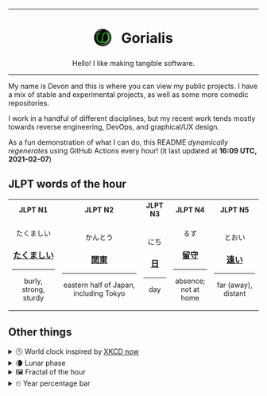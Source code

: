 ***

<h1 align="center">
<sub>
    <img src="readme/resources/avatar.png" height="36">
</sub>
&nbsp;
Gorialis
</h1>
<p align="center">
Hello! I like making tangible software.
</p>

***

My name is Devon and this is where you can view my public projects. I have a mix of stable and experimental projects, as well as some more comedic repositories.

I work in a handful of different disciplines, but my recent work tends mostly towards reverse engineering, DevOps, and graphical/UX design.

As a fun demonstration of what I can do, this README *dynamically regenerates* using GitHub Actions every hour! (it last updated at **16:09 UTC, 2021-02-07**)

<h2>JLPT words of the hour</h2>
<table>
    <tr>
        <th>JLPT N1</th>
        <th>JLPT N2</th>
        <th>JLPT N3</th>
        <th>JLPT N4</th>
        <th>JLPT N5</th>
    </tr>
    <tr>
        <td>
            <p align="center">たくましい</p>
            <h3 align="center"><b><a href="https://jisho.org/search/%E3%81%9F%E3%81%8F%E3%81%BE%E3%81%97%E3%81%84">たくましい</a></b></h3>
            <hr>
            <p align="center">burly,<wbr> strong,<wbr> sturdy</p>
        </td>
        <td>
            <p align="center">かんとう</p>
            <h3 align="center"><b><a href="https://jisho.org/search/%E9%96%A2%E6%9D%B1">関東</a></b></h3>
            <hr>
            <p align="center">eastern half of Japan,<wbr> including Tokyo</p>
        </td>
        <td>
            <p align="center">にち</p>
            <h3 align="center"><b><a href="https://jisho.org/search/%E6%97%A5">日</a></b></h3>
            <hr>
            <p align="center">day</p>
        </td>
        <td>
            <p align="center">るす</p>
            <h3 align="center"><b><a href="https://jisho.org/search/%E7%95%99%E5%AE%88">留守</a></b></h3>
            <hr>
            <p align="center">absence;<br> not at home</p>
        </td>
        <td>
            <p align="center">とおい</p>
            <h3 align="center"><b><a href="https://jisho.org/search/%E9%81%A0%E3%81%84">遠い</a></b></h3>
            <hr>
            <p align="center">far (away),<wbr> distant</p>
        </td>
    </tr>
</table>

<h2>Other things</h2>
<details>
<summary>🕓  World clock inspired by <a href="https://xkcd.com/now">XKCD now</a></summary>

> <img src="generated/now.png" width="512">

</details>
<details>
<summary>🌘 Lunar phase</summary>

The moon is approximately 88.27% through its phase (Waning Crescent).

</details>
<details>
<summary>&#x1f5bc; Fractal of the hour</summary>

> <img src="generated/fractal.png" width="512">

</details>
<details>
<summary>&#x23f2; Year percentage bar</summary>
<pre><code>2021 [██▁▁▁▁▁▁▁▁▁▁▁▁▁▁▁▁▁▁] 10.32%</code></pre>
</details>
